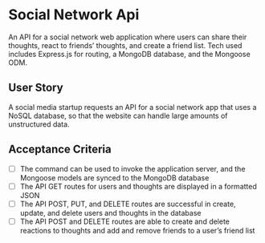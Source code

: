 # Social Network Api
An API for a social network web application where users can share their thoughts, react to friends’ thoughts, and create a friend list. Tech used includes Express.js for routing, a MongoDB database, and the Mongoose ODM.

## User Story
A social media startup requests an API for a social network app that uses a NoSQL database, so that the website can handle large amounts of unstructured data.

## Acceptance Criteria
- [ ] The command can be used to invoke the application server, and the Mongoose models are synced to the MongoDB database
- [ ] The API GET routes for users and thoughts are displayed in a formatted JSON
- [ ] The API POST, PUT, and DELETE routes are successful in create, update, and delete users and thoughts in the database
- [ ] The API POST and DELETE routes are able to create and delete reactions to thoughts and add and remove friends to a user’s friend list
